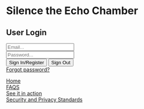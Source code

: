 <!--This code was lifted from a firebase how-to-guide https://howtofirebase.com/firebase-authentication-for-web-d58aad62cf6d-->


<html>

<head>
  <title>Silence the Echo Chamber</title>
</head>

<body>
  <form>
  <h1>Silence the Echo Chamber</h1>
  <h2>User Login</h2>
    <div>
      <input id="email" type="text" placeholder="Email...">
    </div>
    <div>
      <input id="password" type="password" placeholder="Password...">
    </div>
    <div>
      <button id="sign-in">Sign In/Register</button>
      <button id="sign-out">Sign Out</button>
    </div>
     <a href="https://silencetheecho.github.io/SilenceTheEcho/forgotPassword">Forgot password?</a> 
  </form>

  <!--Include firebase.js  -->
  
<script src="https://www.gstatic.com/firebasejs/4.6.2/firebase.js"></script>
<script>
  // Initialize Firebase
  var config = {
    apiKey: "AIzaSyAbBnEsH-88WhhZqjG0xczXXriqvYRA_y4",
    authDomain: "silencetheecho-efa5e.firebaseapp.com",
    databaseURL: "https://silencetheecho-efa5e.firebaseio.com",
    projectId: "silencetheecho-efa5e",
    storageBucket: "silencetheecho-efa5e.appspot.com",
    messagingSenderId: "765642044089"
  };
  firebase.initializeApp(config);
</script>
  
  <!--Handle auth events-->
  <script>
    firebase.auth().onAuthStateChanged(function(user) {
      window.user = user;
      // Step 1:
      //  If no user, sign in anonymously with firebase.auth().signInAnonymously()
      //  If there is a user, log out out user details for debugging purposes.
    });
  </script>

  <!--Handle page events-->
  <script>
    document.querySelector('#sign-in').addEventListener('click', function(e) {
      e.preventDefault();
      e.stopPropagation();
      var email = document.querySelector('#email').value;
      var password = document.querySelector('#password').value
      var credential = firebase.auth.EmailAuthProvider.credential(email, password);
      var auth = firebase.auth();
      var currentUser = auth.currentUser;
   //   firebase.auth().signIn(); //added this (DEM)
      firebase.auth.emailAuthProvider.credential(emailInput.value, passwordInput.value);//added this (DEM)
      firebase.auth.signInWithCredential(credential);//added this (DEM)
      // Step 2
      //  Get a credential with firebase.auth.emailAuthProvider.credential(emailInput.value, passwordInput.value)
      //  If there is no current user, log in with auth.signInWithCredential(credential)
      //  If there is a current user an it's anonymous, atttempt to link the new user with firebase.auth().currentUser.link(credential)
      //  The user link will fail if the user has already been created, so catch the error and sign in.
    });
    document.querySelector('#sign-out').addEventListener('click', function(e) {
      e.preventDefault();
      e.stopPropagation();
      firebase.auth().signOut();
    });
  </script>
<div>
     <a href="https://silencetheecho.github.io/SilenceTheEcho">Home</a>  
</div>
<div>
     <a href="https://silencetheecho.github.io/SilenceTheEcho/faqs">FAQS</a>  
</div>
<div>
     <a href="https://silencetheecho.github.io/SilenceTheEcho/search">See it in action</a>  
</div>
<div>
     <a href="https://silencetheecho.github.io/SilenceTheEcho/security">Security and Privacy Standards</a>  
</div>



</body>

